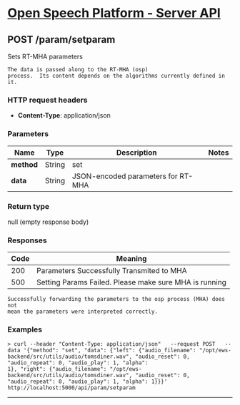 
# [Open Speech Platform - Server API](../api.md)

## POST /param/setparam

Sets RT-MHA parameters

    The data is passed along to the RT-MHA (osp)
    process.  Its content depends on the algorithms currently defined in it.

### HTTP request headers

- **Content-Type**: application/json

### Parameters
Name | Type | Description | Notes
--- | --- | --- | ---
**method** | String | set
**data** | String | JSON-encoded parameters for RT-MHA

### Return type

null (empty response body)

### Responses

Code | Meaning
--- | ---
200 | Parameters Successfully Transmited to MHA
500 | Setting Params Failed. Please make sure MHA is running

    Successfully forwarding the parameters to the osp process (MHA) does not
    mean the parameters were interpreted correctly.

### Examples

```
> curl --header "Content-Type: application/json"   --request POST   --data '{"method": "set", "data": {"left": {"audio_filename": "/opt/ews-backend/src/utils/audio/tomsdiner.wav", "audio_reset": 0, "audio_repeat": 0, "audio_play": 1, "alpha":
1}, "right": {"audio_filename": "/opt/ews-backend/src/utils/audio/tomsdiner.wav", "audio_reset": 0, "audio_repeat": 0, "audio_play": 1, "alpha": 1}}}'   http://localhost:5000/api/param/setparam
```


---
